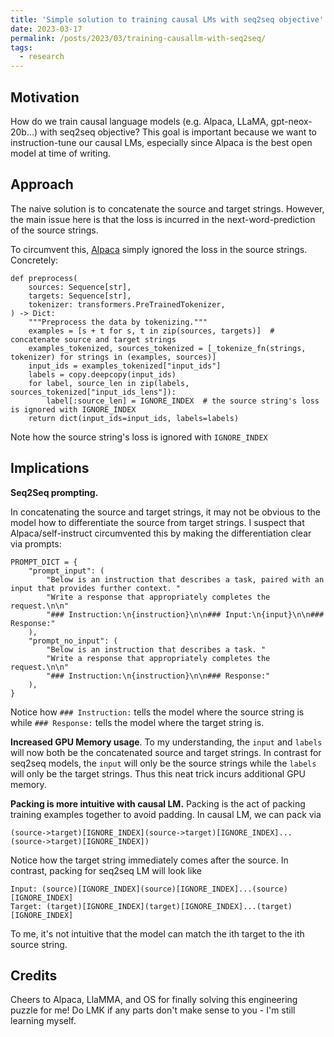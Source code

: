 ```yaml
---
title: 'Simple solution to training causal LMs with seq2seq objective'
date: 2023-03-17
permalink: /posts/2023/03/training-causallm-with-seq2seq/
tags:
  - research
---
```


## Motivation
How do we train causal language models (e.g. Alpaca, LLaMA, gpt-neox-20b...) with seq2seq objective? This goal is important because we want to instruction-tune our causal LMs, especially since Alpaca is the best open model at time of writing.

## Approach
The naive solution is to concatenate the source and target strings. However, the main issue here is that the loss is incurred in the next-word-prediction of the source strings. 

To circumvent this, [Alpaca](https://github.com/tatsu-lab/stanford_alpaca/blob/main/train.py) simply ignored the loss in the source strings. Concretely:

```
def preprocess(
    sources: Sequence[str],
    targets: Sequence[str],
    tokenizer: transformers.PreTrainedTokenizer,
) -> Dict:
    """Preprocess the data by tokenizing."""
    examples = [s + t for s, t in zip(sources, targets)]  # concatenate source and target strings
    examples_tokenized, sources_tokenized = [_tokenize_fn(strings, tokenizer) for strings in (examples, sources)]
    input_ids = examples_tokenized["input_ids"]
    labels = copy.deepcopy(input_ids)
    for label, source_len in zip(labels, sources_tokenized["input_ids_lens"]):
        label[:source_len] = IGNORE_INDEX  # the source string's loss is ignored with IGNORE_INDEX
    return dict(input_ids=input_ids, labels=labels)

```

Note how the source string's loss is ignored with `IGNORE_INDEX`

## Implications

**Seq2Seq prompting.**

In concatenating the source and target strings, it may not be obvious to the model how to differentiate the source from target strings. I suspect that Alpaca/self-instruct circumvented this by making the differentiation clear via prompts:

```
PROMPT_DICT = {
    "prompt_input": (
        "Below is an instruction that describes a task, paired with an input that provides further context. "
        "Write a response that appropriately completes the request.\n\n"
        "### Instruction:\n{instruction}\n\n### Input:\n{input}\n\n### Response:"
    ),
    "prompt_no_input": (
        "Below is an instruction that describes a task. "
        "Write a response that appropriately completes the request.\n\n"
        "### Instruction:\n{instruction}\n\n### Response:"
    ),
}
```

Notice how `### Instruction:` tells the model where the source string is while `### Response:` tells the model where the target string is.

**Increased GPU Memory usage**. To my understanding, the `input` and `labels` will now both be the concatenated source and target strings. In contrast for seq2seq models, the `input` will only be the source strings while the `labels` will only be the target strings. Thus this neat trick incurs additional GPU memory.

**Packing is more intuitive with causal LM.** Packing is the act of packing training examples together to avoid padding. In causal LM, we can pack via

```
(source->target)[IGNORE_INDEX](source->target)[IGNORE_INDEX]...(source->target)[IGNORE_INDEX])
```

Notice how the target string immediately comes after the source. In contrast, packing for seq2seq LM will look like

```
Input: (source)[IGNORE_INDEX](source)[IGNORE_INDEX]...(source)[IGNORE_INDEX]
Target: (target)[IGNORE_INDEX](target)[IGNORE_INDEX]...(target)[IGNORE_INDEX]
```

To me, it's not intuitive that the model can match the ith target to the ith source string. 

## Credits
Cheers to Alpaca, LlaMMA, and OS for finally solving this engineering puzzle for me! Do LMK if any parts don't make sense to you - I'm still learning myself.